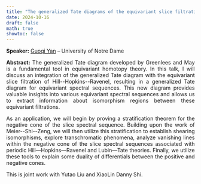 ```yaml
---
title: "The generalized Tate diagrams of the equivariant slice filtration"
date: 2024-10-16
draft: false
math: true
showtoc: false
---
```


**Speaker:** [Guoqi Yan](https://sites.google.com/view/guoqiyan) – University of Notre Dame

**Abstract:** The generalized Tate diagram developed by Greenlees and May is a fundamental tool in equivariant homotopy theory. In this talk, I will discuss an integration of the generalized Tate diagram with the equivariant slice filtration of Hill--Hopkins--Ravenel, resulting in a generalized Tate diagram for equivariant spectral sequences. This new diagram provides valuable insights into various equivariant spectral sequences and allows us to extract information about isomorphism regions between these equivariant filtrations. 

As an application, we will begin by proving a stratification theorem for the negative cone of the slice spectral sequence. Building upon the work of Meier--Shi--Zeng, we will then utilize this stratification to establish shearing isomorphisms, explore transchromatic phenomena, analyze vanishing lines within the negative cone of the slice spectral sequences associated with periodic Hill—Hopkins—Ravenel and Lubin—Tate theories. Finally, we utilize these tools to explain some duality of differentials between the positive and negative cones.

This is joint work with Yutao Liu and XiaoLin Danny Shi. 

<style>body {text-align: justify}</style>